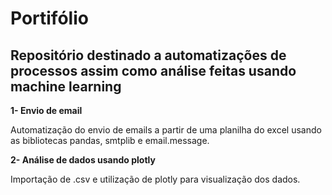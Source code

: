 # Portifólio

## Repositório destinado a automatizações de processos assim como análise feitas usando machine learning

**1- Envio de email**

  Automatização do envio de emails a partir de uma planilha do excel usando as bibliotecas pandas, smtplib e email.message.
  
**2- Análise de dados usando plotly**

  Importação de .csv e utilização de plotly para visualização dos dados.
